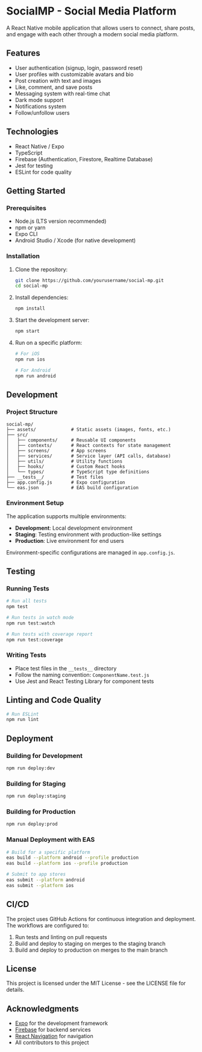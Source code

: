 # SocialMP - Social Media Platform

A React Native mobile application that allows users to connect, share posts, and engage with each other through a modern social media platform.

## Features

- User authentication (signup, login, password reset)
- User profiles with customizable avatars and bio
- Post creation with text and images
- Like, comment, and save posts
- Messaging system with real-time chat
- Dark mode support
- Notifications system
- Follow/unfollow users

## Technologies

- React Native / Expo
- TypeScript
- Firebase (Authentication, Firestore, Realtime Database)
- Jest for testing
- ESLint for code quality

## Getting Started

### Prerequisites

- Node.js (LTS version recommended)
- npm or yarn
- Expo CLI
- Android Studio / Xcode (for native development)

### Installation

1. Clone the repository:
   ```bash
   git clone https://github.com/yourusername/social-mp.git
   cd social-mp
   ```

2. Install dependencies:
   ```bash
   npm install
   ```

3. Start the development server:
   ```bash
   npm start
   ```

4. Run on a specific platform:
   ```bash
   # For iOS
   npm run ios
   
   # For Android
   npm run android
   ```

## Development

### Project Structure

```
social-mp/
├── assets/             # Static assets (images, fonts, etc.)
├── src/
│   ├── components/     # Reusable UI components
│   ├── contexts/       # React contexts for state management
│   ├── screens/        # App screens
│   ├── services/       # Service layer (API calls, database)
│   ├── utils/          # Utility functions
│   ├── hooks/          # Custom React hooks
│   └── types/          # TypeScript type definitions
├── __tests__/          # Test files
├── app.config.js       # Expo configuration
└── eas.json            # EAS build configuration
```

### Environment Setup

The application supports multiple environments:

- **Development**: Local development environment
- **Staging**: Testing environment with production-like settings
- **Production**: Live environment for end users

Environment-specific configurations are managed in `app.config.js`.

## Testing

### Running Tests

```bash
# Run all tests
npm test

# Run tests in watch mode
npm run test:watch

# Run tests with coverage report
npm run test:coverage
```

### Writing Tests

- Place test files in the `__tests__` directory
- Follow the naming convention: `ComponentName.test.js`
- Use Jest and React Testing Library for component tests

## Linting and Code Quality

```bash
# Run ESLint
npm run lint
```

## Deployment

### Building for Development

```bash
npm run deploy:dev
```

### Building for Staging

```bash
npm run deploy:staging
```

### Building for Production

```bash
npm run deploy:prod
```

### Manual Deployment with EAS

```bash
# Build for a specific platform
eas build --platform android --profile production
eas build --platform ios --profile production

# Submit to app stores
eas submit --platform android
eas submit --platform ios
```

## CI/CD

The project uses GitHub Actions for continuous integration and deployment. The workflows are configured to:

1. Run tests and linting on pull requests
2. Build and deploy to staging on merges to the staging branch
3. Build and deploy to production on merges to the main branch

## License

This project is licensed under the MIT License - see the LICENSE file for details.

## Acknowledgments

- [Expo](https://expo.dev/) for the development framework
- [Firebase](https://firebase.google.com/) for backend services
- [React Navigation](https://reactnavigation.org/) for navigation
- All contributors to this project 